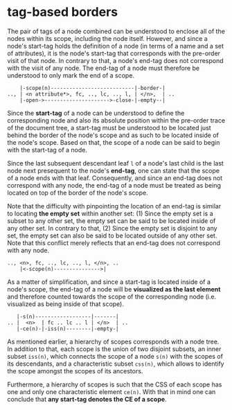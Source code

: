 
<!-- ======================================================================= -->
# tag-based borders

The pair of tags of a node combined can be understood to enclose all of the
nodes within its scope, including the node itself. However, and since a node's
start-tag holds the definition of a node (in terms of a name and a set of
attributes), it is the node's start-tag that corresponds with the pre-order
visit of that node. In contrary to that, a node's end-tag does not correspond
with the visit of any node. The end-tag of a node must therefore be understood
to only mark the end of a scope.

```
    |-scope(n)---------------------------|-border-|
.., | <n attribute*>, fc, .., lc, .., l, | </n>,  | ..
    |-open->--------------------->-close-|-empty--|
```

Since the **start-tag** of a node can be understood to define the corresponding
node and also its absolute position within the pre-order trace of the document
tree, a start-tag must be understood to be located just behind the border of
the node's scope and as such to be located inside of the node's scope. Based
on that, the scope of a node can be said to begin with the start-tag of a node.

Since the last subsequent descendant leaf `l` of a node's last child is the
last node next presequent to the node's **end-tag**, one can state that the
scope of a node ends with that leaf. Consequently, and since an end-tag does
not correspond with any node, the end-tag of a node must be treated as being
located on top of the border of the node's scope.

Note that the difficulty with pinpointing the location of an end-tag is similar
to locating **the empty set** within another set: (1) Since the empty set is a
subset to any other set, the empty set can be said to be located inside of any
other set. In contrary to that, (2) Since the empty set is disjoint to any set,
the empty set can also be said to be located outside of any other set. Note
that this conflict merely reflects that an end-tag does not correspond with
any node.

```
.., <n>, fc, .., lc, .., l, </n>, ..
    |<-scope(n)--------------->|
```

As a matter of simplification, and since a start-tag is located inside of a
node's scope, the end-tag of a node will be **visualized as the last element**
and therefore counted towards the scope of the corresponding node (i.e.
visualized as being inside of that scope).

```
   |-s(n)------------------|-------|
.. |  <n>  | fc .. lc .. l | </n>  | ..
   |-ce(n)-|-iss(n)--------|-empty-|
```

As mentioned earlier, a hierarchy of scopes corresponds with a node tree. In
addition to that, each scope is the union of two disjoint subsets, an inner
subset `iss(n)`, which connects the scope of a node `s(n)` with the scopes
of its descendants, and a characteristic subset `css(n)`, which allows to
identify the scope amongst the scopes of its ancestors.

Furthermore, a hierarchy of scopes is such that the CSS of each scope has one
and only one characteristic element `ce(n)`. With that in mind one can conclude
that **any start-tag denotes the CE of a scope**.
